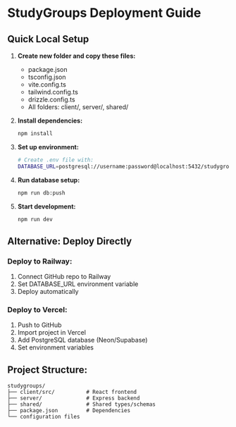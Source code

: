 # StudyGroups Deployment Guide

## Quick Local Setup

1. **Create new folder and copy these files:**
   - package.json
   - tsconfig.json
   - vite.config.ts
   - tailwind.config.ts
   - drizzle.config.ts
   - All folders: client/, server/, shared/

2. **Install dependencies:**
   ```bash
   npm install
   ```

3. **Set up environment:**
   ```bash
   # Create .env file with:
   DATABASE_URL=postgresql://username:password@localhost:5432/studygroups
   ```

4. **Run database setup:**
   ```bash
   npm run db:push
   ```

5. **Start development:**
   ```bash
   npm run dev
   ```

## Alternative: Deploy Directly

### Deploy to Railway:
1. Connect GitHub repo to Railway
2. Set DATABASE_URL environment variable
3. Deploy automatically

### Deploy to Vercel:
1. Push to GitHub
2. Import project in Vercel
3. Add PostgreSQL database (Neon/Supabase)
4. Set environment variables

## Project Structure:
```
studygroups/
├── client/src/          # React frontend
├── server/              # Express backend
├── shared/              # Shared types/schemas
├── package.json         # Dependencies
└── configuration files
```